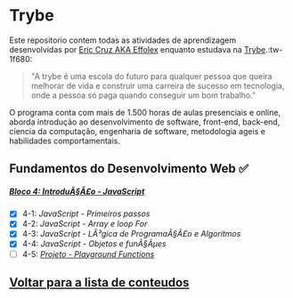# Trybe
Este repositorio contem todas as atividades de aprendizagem desenvolvidas por [Eric Cruz AKA Effolex](https://www.linkedin.com/in/effolex/ "Eric Cruz AKA Effolex") enquanto estudava na [Trybe](https://www.betrybe.com/ "Trybe").:tw-1f680:

> "A trybe é uma escola do futuro para qualquer pessoa que queira melhorar de vida e construir uma carreira de sucesso em tecnologia, onde a pessoa só paga quando conseguir um bom trabalho."

O programa conta com mais de 1.500 horas de aulas presenciais e online, aborda introdução ao desenvolvimento de software, front-end, back-end, ciencia da computação, engenharia de software, metodologia ageis e habilidades comportamentais.

## Fundamentos do Desenvolvimento Web :white_check_mark:

##### [Bloco 4: IntroduÃ§Ã£o - JavaScript](https://github.com/Effolex/trybe-exercicios/tree/fundamentos/bloco-04)

- [x] 4-1: _JavaScript - Primeiros passos_
- [x] 4-2: _JavaScript - Array e loop For_
- [x] 4-3: _JavaScript - LÃ³gica de ProgramaÃ§Ã£o e Algoritmos_
- [x] 4-4: _JavaScript - Objetos e funÃ§Ãµes_
- [ ] 4-5: _[Projeto - Playground Functions]()_

## [Voltar para a lista de conteudos](https://github.com/Effolex/trybe-exercicios/tree/geral)
